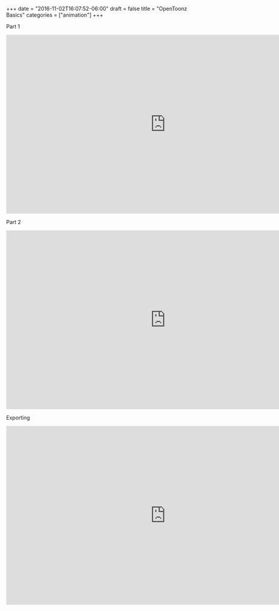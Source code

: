 +++
date = "2016-11-02T16:07:52-06:00"
draft = false
title = "OpenToonz Basics"
categories = ["animation"]
+++

Part 1

<iframe width="853" height="480" src="https://www.youtube.com/embed/6RCKlcncIw4?rel=0" frameborder="0" allowfullscreen></iframe>


Part 2

<iframe width="853" height="480" src="https://www.youtube.com/embed/ciQaExIM_A0?rel=0" frameborder="0" allowfullscreen></iframe>


Exporting
<iframe width="853" height="480" src="https://www.youtube.com/embed/bJij9cl2GIk?rel=0" frameborder="0" allowfullscreen></iframe>